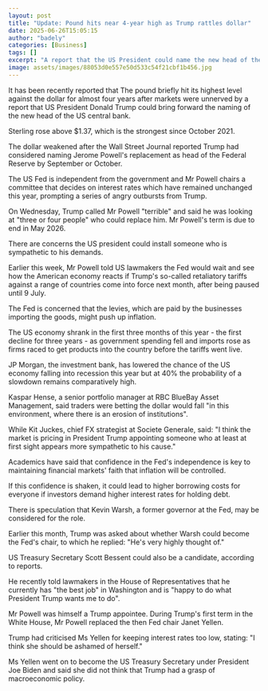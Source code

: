 ```yaml
---
layout: post
title: "Update: Pound hits near 4-year high as Trump rattles dollar"
date: 2025-06-26T15:05:15
author: "badely"
categories: [Business]
tags: []
excerpt: "A report that the US President could name the new head of the central bank early raises concerns over its independence."
image: assets/images/88053d0e557e50d533c54f21cbf1b456.jpg
---
```


It has been recently reported that The pound briefly hit its highest level against the dollar for almost four years after markets were unnerved by a report that US President Donald Trump could bring forward the naming of the new head of the US central bank. 

Sterling rose above $1.37, which is the strongest since October 2021.

The dollar weakened after the Wall Street Journal reported Trump had considered naming Jerome Powell's replacement as head of the Federal Reserve by September or October.

The US Fed is independent from the government and Mr Powell chairs a committee that decides on interest rates which have remained unchanged this year, prompting a series of angry outbursts from Trump.

On Wednesday, Trump called Mr Powell "terrible" and said he was looking at "three or four people" who could replace him. Mr Powell's term is due to end in May 2026.

There are concerns the US president could install someone who is sympathetic to his demands.

Earlier this week, Mr Powell told US lawmakers the Fed would wait and see how the American economy reacts if Trump's so-called retaliatory tariffs against a range of countries come into force next month, after being paused until 9 July. 

The Fed is concerned that the levies, which are paid by the businesses importing the goods, might push up inflation.

The US economy shrank in the first three months of this year - the first decline for three years - as government spending fell and imports rose as firms raced to get products into the country before the tariffs went live.

JP Morgan, the investment bank, has lowered the chance of the US economy falling into recession this year but at 40% the probability of a slowdown remains comparatively high.

Kaspar Hense, a senior portfolio manager at RBC BlueBay Asset Management, said traders were betting the dollar would fall "in this environment, where there is an erosion of institutions".

While Kit Juckes, chief FX strategist at Societe Generale, said: "I think the market is pricing in President Trump appointing someone who at least at first sight appears more sympathetic to his cause."

Academics have said that confidence in the Fed's independence is key to maintaining financial markets' faith that inflation will be controlled.

If this confidence is shaken, it could lead to higher borrowing costs for everyone if investors demand higher interest rates for holding debt.

There is speculation that Kevin Warsh, a former governor at the Fed, may be considered for the role.

Earlier this month, Trump was asked about whether Warsh could become the Fed's chair, to which he replied: "He's very highly thought of."

US Treasury Secretary Scott Bessent could also be a candidate, according to reports. 

He recently told lawmakers in the House of Representatives that he currently has "the best job" in Washington and is "happy to do what President Trump wants me to do".

Mr Powell was himself a Trump appointee. During Trump's first term in the White House, Mr Powell replaced the then Fed chair Janet Yellen.

Trump had criticised Ms Yellen for keeping interest rates too low, stating: "I think she should be ashamed of herself."

Ms Yellen went on to become the US Treasury Secretary under President Joe Biden and said she did not think that Trump had a grasp of macroeconomic policy.

